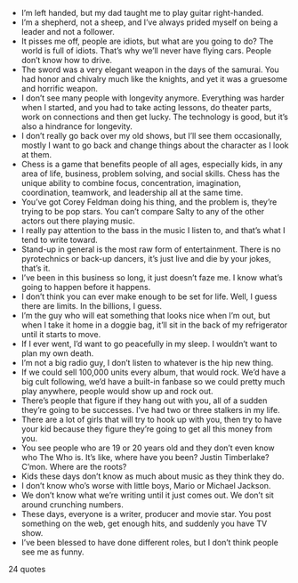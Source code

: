 - I’m left handed, but my dad taught me to play guitar right-handed.
 - I’m a shepherd, not a sheep, and I’ve always prided myself on being a leader and not a follower.
 - It pisses me off, people are idiots, but what are you going to do? The world is full of idiots. That’s why we’ll never have flying cars. People don’t know how to drive.
 - The sword was a very elegant weapon in the days of the samurai. You had honor and chivalry much like the knights, and yet it was a gruesome and horrific weapon.
 - I don’t see many people with longevity anymore. Everything was harder when I started, and you had to take acting lessons, do theater parts, work on connections and then get lucky. The technology is good, but it’s also a hindrance for longevity.
 - I don’t really go back over my old shows, but I’ll see them occasionally, mostly I want to go back and change things about the character as I look at them.
 - Chess is a game that benefits people of all ages, especially kids, in any area of life, business, problem solving, and social skills. Chess has the unique ability to combine focus, concentration, imagination, coordination, teamwork, and leadership all at the same time.
 - You’ve got Corey Feldman doing his thing, and the problem is, they’re trying to be pop stars. You can’t compare Salty to any of the other actors out there playing music.
 - I really pay attention to the bass in the music I listen to, and that’s what I tend to write toward.
 - Stand-up in general is the most raw form of entertainment. There is no pyrotechnics or back-up dancers, it’s just live and die by your jokes, that’s it.
 - I’ve been in this business so long, it just doesn’t faze me. I know what’s going to happen before it happens.
 - I don’t think you can ever make enough to be set for life. Well, I guess there are limits. In the billions, I guess.
 - I’m the guy who will eat something that looks nice when I’m out, but when I take it home in a doggie bag, it’ll sit in the back of my refrigerator until it starts to move.
 - If I ever went, I’d want to go peacefully in my sleep. I wouldn’t want to plan my own death.
 - I’m not a big radio guy, I don’t listen to whatever is the hip new thing.
 - If we could sell 100,000 units every album, that would rock. We’d have a big cult following, we’d have a built-in fanbase so we could pretty much play anywhere, people would show up and rock out.
 - There’s people that figure if they hang out with you, all of a sudden they’re going to be successes. I’ve had two or three stalkers in my life.
 - There are a lot of girls that will try to hook up with you, then try to have your kid because they figure they’re going to get all this money from you.
 - You see people who are 19 or 20 years old and they don’t even know who The Who is. It’s like, where have you been? Justin Timberlake? C’mon. Where are the roots?
 - Kids these days don’t know as much about music as they think they do.
 - I don’t know who’s worse with little boys, Mario or Michael Jackson.
 - We don’t know what we’re writing until it just comes out. We don’t sit around crunching numbers.
 - These days, everyone is a writer, producer and movie star. You post something on the web, get enough hits, and suddenly you have TV show.
 - I’ve been blessed to have done different roles, but I don’t think people see me as funny.

24 quotes